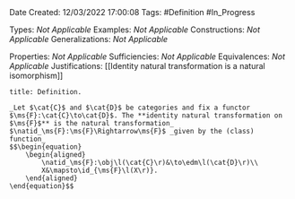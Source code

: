 <br />
<br />

Date Created: 12/03/2022 17:00:08
Tags: #Definition #In_Progress

Types: _Not Applicable_
Examples: _Not Applicable_
Constructions: _Not Applicable_
Generalizations: _Not Applicable_

Properties: _Not Applicable_
Sufficiencies: _Not Applicable_
Equivalences: _Not Applicable_
Justifications: [[Identity natural transformation is a natural isomorphism]]

``` ad-Definition
title: Definition.

_Let $\cat{C}$ and $\cat{D}$ be categories and fix a functor $\ms{F}:\cat{C}\to\cat{D}$. The **identity natural transformation on $\ms{F}$** is the natural transformation_ $\natid_\ms{F}:\ms{F}\Rightarrow\ms{F}$ _given by the (class) function_
$$\begin{equation}
    \begin{aligned}
        \natid_\ms{F}:\obj\l(\cat{C}\r)&\to\edm\l(\cat{D}\r)\\
        X&\mapsto\id_{\ms{F}\l(X\r)}.
    \end{aligned}
\end{equation}$$

```

